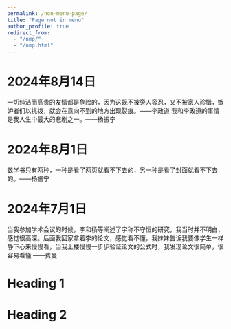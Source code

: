 ```yaml
---
permalink: /non-menu-page/
title: "Page not in menu"
author_profile: true
redirect_from: 
  - "/nmp/"
  - "/nmp.html"
---
```


# 2024年8月14日
  一切纯洁而高贵的友情都是危险的，因为这既不被旁人容忍，又不被家人珍惜，嫉妒者们以挑拨，就会在意向不到的地方出现裂痕。——李政道
  我和李政道的事情是我人生中最大的悲剧之一。——杨振宁

# 2024年8月1日
 数学书只有两种，一种是看了两页就看不下去的，另一种是看了封面就看不下去的。——杨振宁

# 2024年7月1日
 当我参加学术会议的时候，李和杨等阐述了宇称不守恒的研究，我当时并不明白，感觉很高深。后面我回家拿着李的论文，感觉看不懂，我妹妹告诉我要像学生一样静下心来慢慢看，当我上楼慢慢一步步验证论文的公式时，我发现论文很简单，很容易看懂 ——费曼

Heading 1
======

Heading 2
======
